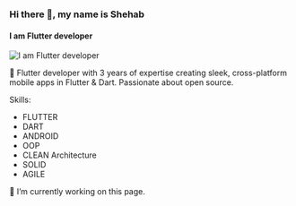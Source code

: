 ### Hi there 👋, my name is Shehab
#### I am Flutter developer
![I am Flutter developer](https://scontent.fcai19-6.fna.fbcdn.net/v/t1.6435-9/70557118_10156873704154125_3640914424736251904_n.jpg?_nc_cat=108&ccb=1-7&_nc_sid=2be8e3&_nc_ohc=neJEigV6vFMAX-0DP4o&_nc_ht=scontent.fcai19-6.fna&oh=00_AfDfE7HHD8XDwohClJZQ_U86Gt4ySpcVewrbdk-mXP4j-Q&oe=65E03508)

👋 Flutter developer with 3 years of expertise creating sleek, cross-platform mobile apps in Flutter & Dart. Passionate about open source.

Skills: 
  * FLUTTER
  * DART
  * ANDROID
  * OOP 
  * CLEAN Architecture
  * SOLID
  * AGILE


 🔭 I’m currently working on this page. 














<!--
**Shiba3006/Shiba3006** is a ✨ _special_ ✨ repository because its `README.md` (this file) appears on your GitHub profile.

Here are some ideas to get you started:

- 🔭 I’m currently working on ...
- 🌱 I’m currently learning ...
- 👯 I’m looking to collaborate on ...
- 🤔 I’m looking for help with ...
- 💬 Ask me about ...
- 📫 How to reach me: ...
- 😄 Pronouns: ...
- ⚡ Fun fact: ...
-->
